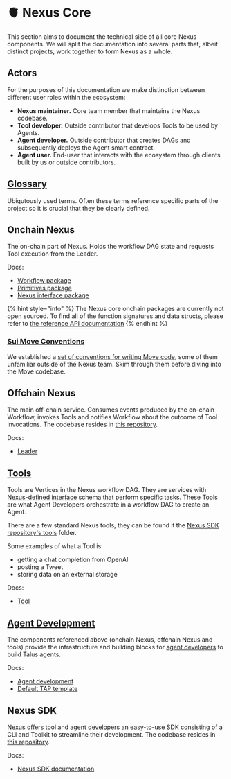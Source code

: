 # 🫀 Nexus Core

This section aims to document the technical side of all core Nexus components. We will split the documentation into several parts that, albeit distinct projects, work together to form Nexus as a whole.

## Actors

For the purposes of this documentation we make distinction between different user roles within the ecosystem:

* **Nexus maintainer.** Core team member that maintains the Nexus codebase.
* **Tool developer.** Outside contributor that develops Tools to be used by Agents.
* **Agent developer.** Outside contributor that creates DAGs and subsequently deploys the Agent smart contract.
* **Agent user.** End-user that interacts with the ecosystem through clients built by us or outside contributors.

## [Glossary](Glossary.md)

Ubiqutously used terms. Often these terms reference specific parts of the project so it is crucial that they be clearly defined.

## Onchain Nexus

The on-chain part of Nexus. Holds the workflow DAG state and requests Tool execution from the Leader.

Docs:

* [Workflow package](../developer-docs/index/onchain-nexus/workflow.md)
* [Primitives package](../developer-docs/index/onchain-nexus/primitives.md)
* [Nexus interface package](../developer-docs/index/onchain-nexus/nexus-interface.md)

{% hint style="info" %}
The Nexus core onchain packages are currently not open sourced. To find all of the function signatures and data structs, please refer to [the reference API documentation](packages/reference/)
{% endhint %}

### [Sui Move Conventions](../developer-docs/index/onchain-nexus/sui-move.md)

We established a [set of conventions for writing Move code](../developer-docs/index/onchain-nexus/sui-move.md), some of them unfamiliar outside of the Nexus team. Skim through them before diving into the Move codebase.

## Offchain Nexus

The main off-chain service. Consumes events produced by the on-chain Workflow, invokes Tools and notifies Workflow about the outcome of Tool invocations. The codebase resides in [this repository](https://github.com/Talus-Network/nexus-next/tree/main/be).

Docs:

* [Leader](crates/Leader.md)

## [Tools](Tool.md)

Tools are Vertices in the Nexus workflow DAG. They are services with [Nexus-defined interface](Tool.md) schema that perform specific tasks. These Tools are what Agent Developers orchestrate in a workflow DAG to create an Agent.

There are a few standard Nexus tools, they can be found it the [Nexus SDK repository's tools](https://github.com/Talus-Network/nexus-sdk/tree/main/tools) folder.

Some examples of what a Tool is:

* getting a chat completion from OpenAI
* posting a Tweet
* storing data on an external storage

Docs:

* [Tool](Tool.md)

## [Agent Development](SAP/Index.md)

The components referenced above (onchain Nexus, offchain Nexus and tools) provide the infrastructure and building blocks for [agent developers](index.md#actors) to build Talus agents.

Docs:

* [Agent development](../developer-docs/index/index/)
* [Default TAP template](../developer-docs/index/index/default-tap.md)

## Nexus SDK

Nexus offers tool and [agent developers](index.md#actors) an easy-to-use SDK consisting of a CLI and Toolkit to streamline their development. The codebase resides in [this repository](https://github.com/Talus-Network/nexus-sdk).

Docs:

* [Nexus SDK documentation](../nexus-sdk/index.md)
